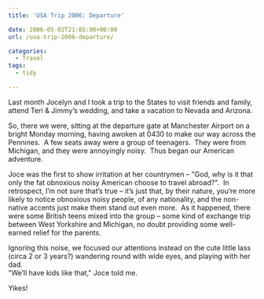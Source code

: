 ```yaml
---
title: 'USA Trip 2006: Departure'

date: 2006-05-02T21:05:00+00:00
url: /usa-trip-2006-departure/

categories:
  - Travel
tags:
  - tidy

---
```

<!--kg-card-begin: html-->

Last month Jocelyn and I took a trip to the States to visit friends and family, attend Teri & Jimmy&#8217;s wedding, and take a vacation to Nevada and Arizona.

So, there we were, sitting at the departure gate at Manchester Airport on a bright Monday morning, having awoken at 0430 to make our way across the Pennines.&nbsp; A few seats away were a group of teenagers.&nbsp; They were from Michigan, and they were annoyingly noisy.&nbsp; Thus began our American adventure.

Joce was the first to show irritation at her countrymen &#8211; "God, why is it that only the fat obnoxious noisy American choose to travel abroad?".&nbsp; In retrospect, I&#8217;m not sure that&#8217;s true &#8211; it&#8217;s just that, by their nature, you&#8217;re more likely to notice obnoxious noisy people, of any nationality, and the non-native accents just make them stand out even more.&nbsp; As it happened, there were some British teens mixed into the group &#8211; some kind of exchange trip between West Yorkshire and Michigan, no doubt providing some well-earned relief for the parents.

Ignoring this noise, we focused our attentions instead on the cute little lass (circa 2 or 3 years?) wandering round with wide eyes, and playing with her dad.&nbsp;  
"We&#8217;ll have kids like that," Joce told me.&nbsp;

Yikes!  
&nbsp;

<!--kg-card-end: html-->